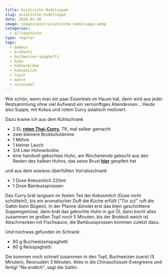 ```yaml
---
title: Asiatische Nudelsuppe
slug: asiatische-nudelsuppe
date: 2010-03-30
image: images/post/asiatische-nudelsuppe.webp
categories: 
  - alltagsküche
type: regular
tags: 
  - bambus
  - brokkoli
  - buchweizen-spaghetti
  - huhn
  - hühnerbrühe
  - kokosmilch
  - lauch
  - möhre
  - reisnudel
---
```


Wie schön, wenn man ein paar Essentials im Hause hat, dann wird aus jeder Restsammlung ohne viel Aufwand ein vernünftiges Abendessen... Heute also Suppe, mit Kokos und rotem Curry asiatisch motiviert.

Dazu krame ich aus dem Kühlschrank

* 2 EL **[roten Thai-Curry](../001-10-24-rote-thai-currypaste)**, TK, mal selber gemacht 
* zwei kleinere Brokkolistämme 
* 1 Möhre 
* 1 kleiner Lauch 
* 3/4 Liter Hühnerbrühe 
* eine handvoll gekochtes Huhn, am Wochenende gekocht aus den Resten des halben Huhns, das seine Brust **[hier](../gemandelte-huehnerbrust-mit-tomaten-aprikosen-sugo)** geopfert hat

und aus dem sowieso überfüllten Vorratsschrank

* 1 Dose Kokosmilch 220ml 
* 1 Dose Bambussprossen

Das Curry brät langsam im festen Teil der Kokosmilch (Dose nicht schütteln!), bis ein aromatischer Duft die Küche erfüllt ("Tür zu!" ruft die Gattin beim Bügeln). In der Pfanne dünstet erst das klein geschnittene Suppengemüse, dann brät das gekochte Huhn in gut Öl, dann kocht alles zusammen im großen Topf noch 5 Minuten, bis der Brokkoli weich ist. Abschmecken mit Fischsauce, die Bambussprossen kommen zuletzt dazu.

Und nochwas gefunden im Schrank:

* 80 g Buchweizenspaghetti 
* 80 g Reisspaghetti

Die kommen noch schnell zusammen in den Topf, Buchweizen zuerst (5 Minuten), Reisnudeln 3 Minuten. Alles in die Chinaschüssel-Evergreens und fertig! "Na endlich", sagt die Gattin.
